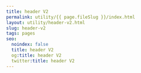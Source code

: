 ```yaml
---
title: header V2
permalink: utility/{{ page.fileSlug }}/index.html
layout: utility/header-v2.html
slug: header-v2
tags: pages
seo:
  noindex: false
  title: header V2
  og:title: header V2
  twitter:title: header V2
---
```




